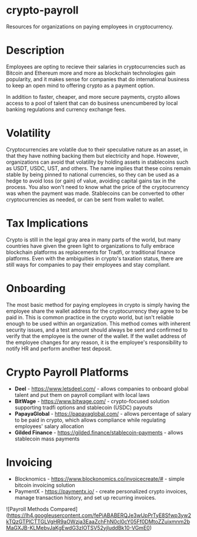 # crypto-payroll
Resources for organizations on paying employees in cryptocurrency.

# Description
Employees are opting to recieve their salaries in cryptocurrencies such as Bitcoin and Ethereum more and more as blockchain technologies gain popularity, and it makes sense for companies that do international business to keep an open mind to offering crypto as a payment option.

In addition to faster, cheaper, and more secure payments, crypto allows access to a pool of talent that can do business unencumbered by local banking regulations and currency exchange fees.

# Volatility
Cryptocurrencies are volatile due to their speculative nature as an asset, in that they have nothing backing them but electricity and hope.  However, organizations can avoid that volatility by holding assets in stablecoins such as USDT, USDC, UST, and others.  The name implies that these coins remain stable by being pinned to national currencies, so they can be used as a hedge to avoid loss (or gain) of value, avoiding capital gains tax in the process.  You also won't need to know what the price of the cryptocurrency was when the payment was made.  Stablecoins can be converted to other cryptocurrencies as needed, or can be sent from wallet to wallet.

# Tax Implications
Crypto is still in the legal gray area in many parts of the world, but many countries have given the green light to organizations to fully embrace blockchain platforms as replacements for Tradfi, or traditional finance platforms.  Even with the ambiguities in crypto's taxation status, there are still ways for companies to pay their employees and stay compliant.

# Onboarding
The most basic method for paying employees in crypto is simply having the employee share the wallet address for the cryptocurrency they agree to be paid in.  This is common practice in the crypto world, but isn't reliable enough to be used within an organization.  This method comes with inherent security issues, and a test amount should always be sent and confirmed to verify that the employee is the owner of the wallet.  If the wallet address of the employee changes for any reason, it is the employee's responsibility to notify HR and perform another test deposit.


# Crypto Payroll Platforms
* **Deel** - https://www.letsdeel.com/ - allows companies to onboard global talent and put them on payroll compliant with local laws
* **BitWage** - https://www.bitwage.com/ - crypto-focused solution supporting tradfi options and stablecoin (USDC) payouts
* **PapayaGlobal** - https://papayaglobal.com/ - allows percentage of salary to be paid in crypto, which allows compliance while regulating employees' salary allocation 
* **Gilded Finance** - https://gilded.finance/stablecoin-payments - allows stablecoin mass payments


# Invoicing
* Blocknomics - https://www.blockonomics.co/invoicecreate/# - simple bitcoin invoicing solution
* PaymentX - https://paymentx.io/ - create personalized crypto invoices, manage transaction history, and set up recurring invoices.

![Payroll Methods Compared] (https://lh4.googleusercontent.com/fePiABABERQJe3wUpPrTyE8Sfwp3yw2kTQzGTPlCTTGLVgHR9aOWzja3EaaZchFhN0cl0cY05Ff0DMtoZZuixmnm2bMaGXJB-KLMebvJaKgEwdG3zIOTSV52yjluddBk10-VGmE0)
